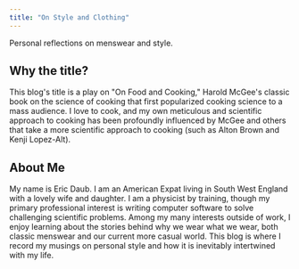 ```yaml
---
title: "On Style and Clothing"
---
```


Personal reflections on menswear and style.

## Why the title?

This blog's title is a play on "On Food and Cooking," Harold McGee's classic book on the science of cooking that first popularized cooking science to a mass audience. I love to cook, and my own meticulous and scientific approach to cooking has been profoundly influenced by McGee and others that take a more scientific approach to cooking (such as Alton Brown and Kenji Lopez-Alt).

## About Me

My name is Eric Daub. I am an American Expat living in South West England with a lovely wife and daughter. I am a physicist by training, though my primary professional interest is writing computer software to solve challenging scientific problems. Among my many interests outside of work, I enjoy learning about the stories behind why we wear what we wear, both classic menswear and our current more casual world. This blog is where I record my musings on personal style and how it is inevitably intertwined with my life.
